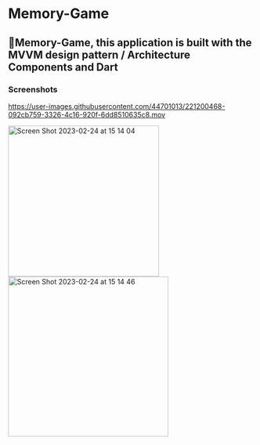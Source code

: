 # Memory-Game

## 🔨Memory-Game, this application is built with the MVVM design pattern / Architecture Components and Dart

### Screenshots


https://user-images.githubusercontent.com/44701013/221200468-092cb759-3326-4c16-920f-6dd8510635c8.mov

<img width="308" alt="Screen Shot 2023-02-24 at 15 14 04" src="https://user-images.githubusercontent.com/44701013/221200296-ee6e06f6-9d7b-402a-8b31-959e6d1f43fe.png">

<img width="327" alt="Screen Shot 2023-02-24 at 15 14 46" src="https://user-images.githubusercontent.com/44701013/221200303-1e821f2a-9e7d-4774-b91b-bc0262bc6549.png">
